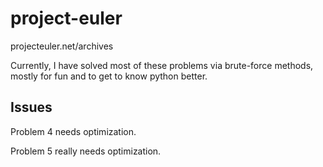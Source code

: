 # project-euler
projecteuler.net/archives

Currently, I have solved most of these problems via brute-force methods, mostly for fun and to get to know python better.

## Issues
Problem 4 needs optimization.

Problem 5 really needs optimization.
